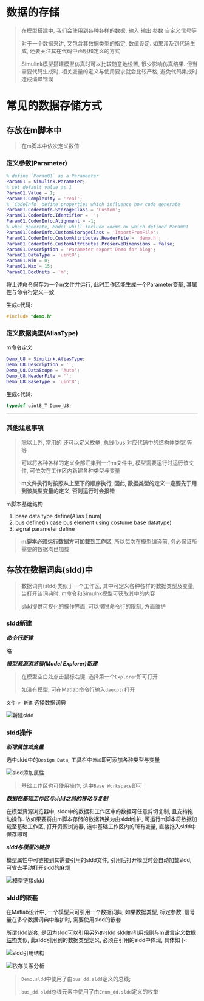 # 数据的存储

> 在模型搭建中, 我们会使用到各种各样的数据, 输入 输出 参数 自定义信号等
>
> 对于一个数据来讲, 又包含其数据类型的指定, 数值设定. 如果涉及到代码生成, 还要关注其在代码中声明和定义的方式
>
> Simulink模型搭建模型仿真时可以比较随意地设置, 很少影响仿真结果. 但当需要代码生成时, 相关变量的定义与使用要求就会比较严格, 避免代码集成时造成编译错误

# 常见的数据存储方式

## 存放在m脚本中

> 在m脚本中依次定义数值

### 定义参数(Parameter)

```matlab
% define `Param01` as a Paramenter
Param01 = Simulink.Parameter;
% set default value as 1
Param01.Value = 1;
Param01.Complexity = 'real';
% `CodeInfo` define properties which influence how code generate
Param01.CoderInfo.StorageClass = 'Custom';
Param01.CoderInfo.Identifier = '';
Param01.CoderInfo.Alignment = -1;
% when generate, Model whill include <demo.h> which defined Param01
Param01.CoderInfo.CustomStorageClass = 'ImportFromFile';
Param01.CoderInfo.CustomAttributes.HeaderFile = 'demo.h';
Param01.CoderInfo.CustomAttributes.PreserveDimensions = false;
Param01.Description = 'Parameter export Demo for blog';
Param01.DataType = 'uint8';
Param01.Min = 0;
Param01.Max = 15;
Param01.DocUnits = 'm';
```

将上述命令保存为一个m文件并运行, 此时工作区能生成一个Parameter变量, 其属性与命令行定义一致

生成c代码:

```c test_private.h
#include "demo.h"
```


### 定义数据类型(AliasType)

m命令定义

```matlab
Demo_U8 = Simulink.AliasType;
Demo_U8.Description = '';
Demo_U8.DataScope = 'Auto';
Demo_U8.HeaderFile = '';
Demo_U8.BaseType = 'uint8';
```

生成c代码:

```c
typedef uint8_T Demo_U8;
```

----

### 其他注意事项 

> 除以上外, 常用的 还可以定义枚举, 总线(bus 对应代码中的结构体类型)等等
>
> 可以将各种各样的定义全部汇集到一个m文件中, 模型需要运行时运行该文件, 可依次在工作区内新建各种类型与变量
>
> **m文件执行时按照从上至下的顺序执行, 因此, 数据类型的定义一定要先于用到该类型变量的定义, 否则运行时会报错** 

m脚本基础结构

1. base data type define(Alias Enum)
2. bus define(in case bus element using costume base datatype)
3. signal parameter define

> **m脚本必须运行数据方可加载到工作区**, 所以每次在模型编译前, 务必保证所需要的数据均已加载

## 存放在数据词典(sldd)中

> 数据词典(sldd)类似于一个工作区, 其中可定义各种各样的数据类型及变量, 当打开该词典时, m命令和Simulnk模型可获取其中的内容
>
> sldd提供可视化的操作界面, 可以摆脱命令行的限制, 方面维护

### sldd新建

***命令行新建***

略

***模型资源浏览器(Model Explorer)新建***

> 在模型空白处点击鼠标右键, 选择第一个`Explorer`即可打开
>
> 如没有模型, 可在Matlab命令行输入`daexplr`打开

`文件-> 新建` 选择数据词典

![新建sldd](vx_images/2224634137270.png)

### sldd操作

***新增属性或变量***

选中sldd中的`Design Data`, 工具栏中`添加`即可添加各种类型与变量


![sldd添加属性](vx_images/238063229557906.png)

> 基础工作区也可使用操作, 选中`Base Workspace`即可

***数据在基础工作区与sldd之前的移动与复制***

在模型资源浏览器中, sldd中的数据和工作区中的数据可任意剪切复制, 且支持拖动操作. 故如果要将由m脚本存储的数据转换为由sldd维护, 可运行m脚本将数据加载至基础工作区, 打开资源浏览器, 选中基础工作区内的所有变量, 直接拖入sldd中保存即可

***sldd与模型的链接***

模型属性中可链接到其需要引用的sldd文件, 引用后打开模型时会自动加载sldd, 可省去手动打开sldd的麻烦

![模型链接sldd](vx_images/176716201240099.png)

### sldd的嵌套

在Matlab设计中, 一个模型只可引用一个数据词典, 如果数据类型, 标定参数, 信号量在多个数据词典中维护时, 需要使用sldd的嵌套

所谓sldd嵌套, 是因为sldd可以引用另外的sldd
sldd的引用规则与[m语言定义数据结构](#其他注意事项)类似, 此sldd引用到的数据类型定义, 必须在引用的sldd中体现, 具体如下:

![sldd引用结构](vx_images/210325128790066.png)

![依存关系分析](vx_images/203044445537705.png)

> `Demo.sldd`中使用了由`bus_dd.sldd`定义的总线;
> 
> `bus_dd.sldd`总线元素中使用了由`Enum_dd.sldd`定义的枚举